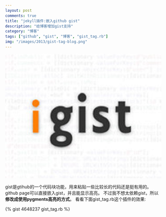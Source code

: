 ```yaml
---
layout: post
comments: true
title: "jekyll插件:嵌入github gist"
description: "给博客增加gist支持"
category: "博客"
tags: ["github", "gist", "博客", "gist_tag.rb"]
img: "/images/2013/gist-tag-blog.png"
---
```


![jekyll插件:嵌入github gist][1]

gist是gtihub的一个代码块功能，用来粘贴一些比较长的代码还是挺有用的。
github page可以直接嵌入gist，并且能显示高亮。
不过我不想太依赖gist，所以**修改成使用pygments高亮的方式**。
看看下面gist_tag.rb这个插件的效果:

{% gist 4648237 gist_tag.rb %}

 [1]: /assets/images/2013/gist-tag-blog.png